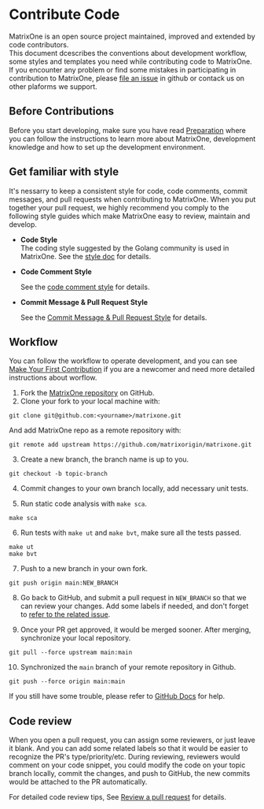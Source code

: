 # **Contribute Code**
MatrixOne is an open source project maintained, improved and extended by code contributors.  
This document dcescribes the conventions about development workflow, some styles and templates you need while contributing code to MatrixOne. If you encounter any problem or find some mistakes in participating in contribution to MatrixOne, please [file an issue](https://github.com/matrixorigin/matrixone/issues) in github or contack us on other plaforms we support.


## **Before Contributions**
Before you start developing, make sure you have read [Preparation](Preparation.md) where you can follow the instructions to learn more about MatrixOne, development knowledge and how to set up the development environment.


## **Get familiar with style** <a name="get-familiar-with-style"></a>
It's nessarry to keep a consistent style for code, code comments, commit messages, and pull requests when contributing to MatrixOne. When you put together your pull request, we highly recommend you comply to the following style guides which make MatrixOne easy to review, maintain and develop.

* **Code Style**  
The coding style suggested by the Golang community is used in MatrixOne. See the [style doc](https://github.com/golang/go/wiki/CodeReviewComments) for details.

* **Code Comment Style**
  
  See the [code comment style](../Code-Style/code-comment-style.md) for details.

* **Commit Message & Pull Request Style** 
   
   See the [Commit Message & Pull Request Style](../Code-Style/code-comment-style.md) for details.

## **Workflow<c name="workflow"></c>**
You can follow the workflow to operate development, and you can see [Make Your First Contribution](Make-Your-First-Contribution.md) if you are a newcomer and need more detailed instructions about worflow.  

1. Fork the [MatrixOne repository](https://github.com/matrixorigin/matrixone) on GitHub.
2. Clone your fork to your local machine with:  

```
git clone git@github.com:<yourname>/matrixone.git
```
And add MatrixOne repo as a remote repository with:

```
git remote add upstream https://github.com/matrixorigin/matrixone.git
```  

3. Create a new branch, the branch name is up to you.
```
git checkout -b topic-branch
```

4. Commit changes to your own branch locally, add necessary unit tests.

5. Run static code analysis with `make sca`.
```
make sca
```

6. Run tests with `make ut` and `make bvt`, make sure all the tests passed.
```
make ut
make bvt
```

7. Push to a new branch in your own fork.
```
git push origin main:NEW_BRANCH
```

8. Go back to GitHub, and submit a pull request in `NEW_BRANCH` so that we can review your changes. Add some labels if needed, and don't forget to [refer to the related issue](https://docs.github.com/en/issues/tracking-your-work-with-issues/linking-a-pull-request-to-an-issue).

9. Once your PR get approved, it would be merged sooner. After merging, synchronize your local repository. 
```
git pull --force upstream main:main
```
10. Synchronized the `main` branch of your remote repository in Github.
```
git push --force origin main:main
```

If you still have some trouble, please refer to [GitHub Docs](https://docs.github.com/en) for help.

## **Code review**
When you open a pull request, you can assign some reviewers, or just leave it blank. And you can add some related labels so that it would be easier to recognize the PR's type/priority/etc. During reviewing, reviewers would comment on your code snippet, you could modify the code on your topic branch locally, commit the changes, and push to GitHub, the new commits would be attached to the PR automatically.

For detailed code review tips, See [Review a pull request](review-a-pull-request.md) for details. 